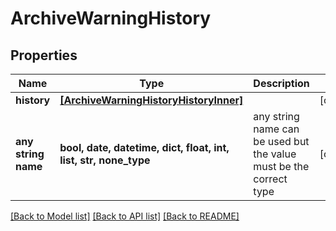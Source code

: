 # ArchiveWarningHistory


## Properties
Name | Type | Description | Notes
------------ | ------------- | ------------- | -------------
**history** | [**[ArchiveWarningHistoryHistoryInner]**](ArchiveWarningHistoryHistoryInner.md) |  | [optional] 
**any string name** | **bool, date, datetime, dict, float, int, list, str, none_type** | any string name can be used but the value must be the correct type | [optional]

[[Back to Model list]](../README.md#documentation-for-models) [[Back to API list]](../README.md#documentation-for-api-endpoints) [[Back to README]](../README.md)


